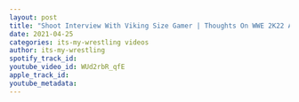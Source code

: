 ```yaml
---
layout: post
title: "Shoot Interview With Viking Size Gamer | Thoughts On WWE 2K22 And AEW Games | #29"
date: 2021-04-25
categories: its-my-wrestling videos
author: its-my-wrestling
spotify_track_id: 
youtube_video_id: WUd2rbR_qfE
apple_track_id: 
youtube_metadata: 
---
```

